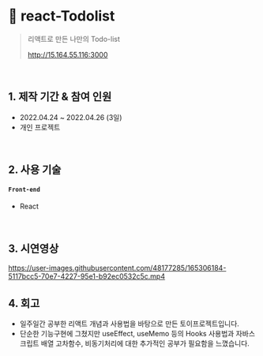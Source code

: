 # :pushpin: react-Todolist
>리액트로 만든 나만의 Todo-list
>
>http://15.164.55.116:3000


</br>

## 1. 제작 기간 & 참여 인원
- 2022.04.24 ~ 2022.04.26 (3일)
- 개인 프로젝트

</br>

## 2. 사용 기술

#### `Front-end`
  - React
</br>

## 3. 시연영상
https://user-images.githubusercontent.com/48177285/165306184-5117bcc5-70e7-4227-95e1-b92ec0532c5c.mp4

## 4. 회고
* 일주일간 공부한 리액트 개념과 사용법을 바탕으로 만든 토이프로젝트입니다.
* 단순한 기능구현에 그쳤지만 useEffect, useMemo 등의 Hooks 사용법과 자바스크립트 배열 고차함수, 비동기처리에 대한 추가적인 공부가 필요함을 느꼈습니다.
